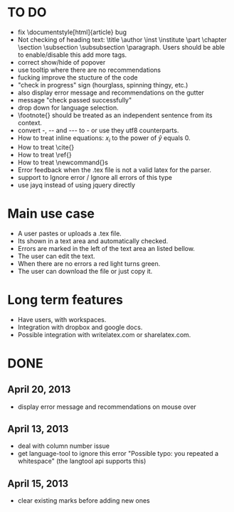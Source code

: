 # TO DO

- fix \documentstyle[html]{article} bug
- Not checking of heading text: \title \author \inst \institute \part \chapter \section \subsection \subsubsection \paragraph. 
  Users should be able to enable/disable this add more tags.
- correct show/hide of popover
- use tooltip where there are no recommendations
- fucking improve the stucture of the code
- "check in progress" sign (hourglass, spinning thingy, etc.)
- also display error message and recommendations on the gutter
- message "check passed successfully"
- drop down for language selection.
- \footnote{} should be treated as an independent sentence from its context.
- convert -, -- and --- to - or use they utf8 counterparts. 
- How to treat inline equations: $x_i$ to the power of $\hat{y}$ equals $0$.
- How to treat \cite{}
- How to treat \ref{}
- How to treat \newcommand{}s
- Error feedback when the .tex file is not a valid latex for the parser.
- support to Ignore error / Ignore all errors of this type
- use jayq instead of using jquery directly

# Main use case

- A user pastes or uploads a .tex file.
- Its shown in a text area and automatically checked. 
- Errors are marked in the left of the text area an listed bellow. 
- The user can edit the text.
- When there are no errors a red light turns green.
- The user can download the file or just copy it.

# Long term features

- Have users, with workspaces.
- Integration with dropbox and google docs.
- Possible integration with writelatex.com or sharelatex.com.
 
# DONE

## April 20, 2013

- display error message and recommendations on mouse over

## April 13, 2013

- deal with column number issue
- get language-tool to ignore this error "Possible typo: you repeated a whitespace"  (the langtool api supports this)

## April 15, 2013

- clear existing marks before adding new ones
